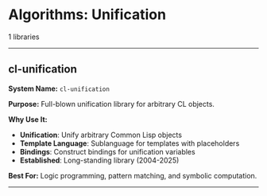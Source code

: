 # Algorithms: Unification

1 libraries

---

## cl-unification

**System Name:** `cl-unification`

**Purpose:** Full-blown unification library for arbitrary CL objects.

**Why Use It:**
- **Unification**: Unify arbitrary Common Lisp objects
- **Template Language**: Sublanguage for templates with placeholders
- **Bindings**: Construct bindings for unification variables
- **Established**: Long-standing library (2004-2025)

**Best For:** Logic programming, pattern matching, and symbolic computation.

---


